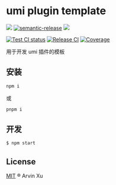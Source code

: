 # umi plugin template

![][version-url] [![semantic-release][semantic-release]][semantic-release-repo] ![][license-url]

[![Test CI status][test-ci]][test-ci-url] [![Release CI][release-ci]][deploy-ci-url] [![Coverage][coverage]][codecov-url]

[version-url]: https://img.shields.io/github/v/release/arvinxx/umi-plugin-develop-template
[license-url]: https://img.shields.io/github/license/arvinxx/umi-plugin-develop-template

<!-- semantic-release -->

[semantic-release]: https://img.shields.io/badge/%20%20%F0%9F%93%A6%F0%9F%9A%80-semantic--release-e10079.svg
[semantic-release-repo]: https://github.com/semantic-release/semantic-release

<!-- coverage -->

[coverage]: https://codecov.io/gh/arvinxx/umi-plugin-develop-template/branch/master/graph/badge.svg
[codecov-url]: https://codecov.io/gh/arvinxx/umi-plugin-develop-template/branch/master

<!-- Github CI -->

[test-ci]: https://github.com/arvinxx/umi-plugin-template/workflows/Test%20CI/badge.svg
[release-ci]: https://github.com/arvinxx/umi-plugin-template/workflows/Release%20CI/badge.svg
[test-ci-url]: https://github.com/arvinxx/umi-plugin-template/actions?query=workflow%3A%22Test+CI%22
[deploy-ci-url]: https://github.com/arvinxx/umi-plugin-template/actions?query=workflow%3A%22Release+CI%22

用于开发 umi 插件的模板

## 安装

```bash
npm i
```

或

```bash
pnpm i
```

## 开发

```bash
$ npm start
```

## License

[MIT](./LICENSE) ® Arvin Xu
